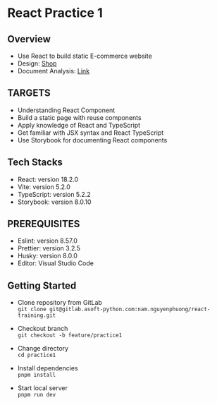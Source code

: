 # React Practice 1

## Overview

- Use React to build static E-commerce website
- Design: [Shop](<https://www.figma.com/file/q2xRhMCyIeQs0nxiew6Wk9/E-commerce-Website-Template-(Freebie)-(Community)?type=design&node-id=0-1&mode=design&t=OAZyTGlin42aaKxx-0>)
- Document Analysis: [Link](https://docs.google.com/document/d/1SHFQbFteBloQfQItL5E0HQ6fSKGcVK627kIwTDrL764/edit?usp=sharing)

## TARGETS

- Understanding React Component
- Build a static page with reuse components
- Apply knowledge of React and TypeScript
- Get familiar with JSX syntax and React TypeScript
- Use Storybook for documenting React components

## Tech Stacks

- React: version 18.2.0
- Vite: version 5.2.0
- TypeScript: version 5.2.2
- Storybook: version 8.0.10

## PREREQUISITES

- Eslint: version 8.57.0
- Prettier: version 3.2.5
- Husky: version 8.0.0
- Editor: Visual Studio Code

## Getting Started

- Clone repository from GitLab  
  `git clone git@gitlab.asoft-python.com:nam.nguyenphuong/react-training.git`

- Checkout branch  
  `git checkout -b feature/practice1`

- Change directory  
  `cd practice1`

- Install dependencies  
  `pnpm install`

- Start local server  
  `pnpm run dev`
